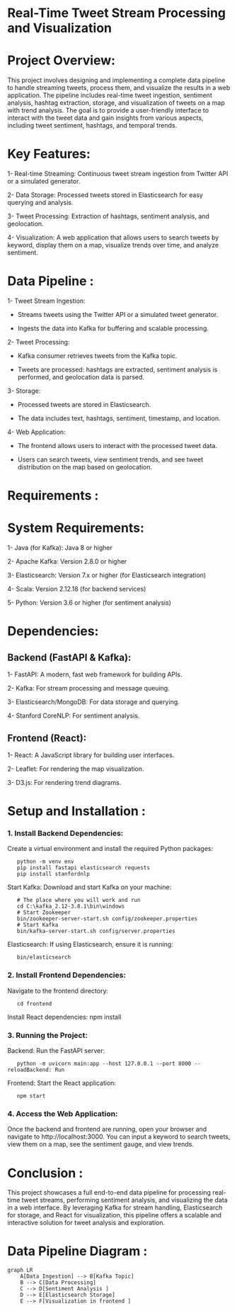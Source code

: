 # Real-Time Tweet Stream Processing and Visualization

# Project Overview:

This project involves designing and implementing a complete data pipeline to handle streaming tweets, process them, and visualize the results in a web application. The pipeline includes real-time tweet ingestion, sentiment analysis, hashtag extraction, storage, and visualization of tweets on a map with trend analysis. The goal is to provide a user-friendly interface to interact with the tweet data and gain insights from various aspects, including tweet sentiment, hashtags, and temporal trends.

# Key Features:

1- Real-time Streaming: Continuous tweet stream ingestion from Twitter API or a simulated generator.

2- Data Storage: Processed tweets stored in Elasticsearch for easy querying and analysis.

3- Tweet Processing: Extraction of hashtags, sentiment analysis, and geolocation.

4- Visualization: A web application that allows users to search tweets by keyword, display them on a map, visualize trends over time, and analyze sentiment.


# Data Pipeline :

1- Tweet Stream Ingestion:

  - Streams tweets using the Twitter API or a simulated tweet generator.

  - Ingests the data into Kafka for buffering and scalable processing.

2- Tweet Processing:

  - Kafka consumer retrieves tweets from the Kafka topic.
    
  - Tweets are processed: hashtags are extracted, sentiment analysis is performed, and geolocation data is parsed.

3- Storage:

  -  Processed tweets are stored in Elasticsearch.
    
  - The data includes text, hashtags, sentiment, timestamp, and location.

4- Web Application:

 - The frontend allows users to interact with the processed tweet data.
  
 - Users can search tweets, view sentiment trends, and see tweet distribution on the map based on geolocation.


# Requirements :

# System Requirements:

1- Java (for Kafka): Java 8 or higher

2- Apache Kafka: Version 2.8.0 or higher

3- Elasticsearch: Version 7.x or higher (for Elasticsearch integration)

4- Scala: Version 2.12.18 (for backend services)

5- Python: Version 3.6 or higher (for sentiment analysis)

# Dependencies:

## Backend (FastAPI & Kafka):

1- FastAPI: A modern, fast web framework for building APIs.

2- Kafka: For stream processing and message queuing.

3- Elasticsearch/MongoDB: For data storage and querying.

4- Stanford CoreNLP: For sentiment analysis.

## Frontend (React):

1- React: A JavaScript library for building user interfaces.

2- Leaflet: For rendering the map visualization.

3- D3.js: For rendering trend diagrams.


# Setup and Installation :

### 1. Install Backend Dependencies:

Create a virtual environment and install the required Python packages:
       
       python -m venv env
       pip install fastapi elasticsearch requests
       pip install stanfordnlp


Start Kafka: Download and start Kafka on your machine:

       # The place where you will work and run
       cd C:\kafka_2.12-3.8.1\bin\windows 
       # Start Zookeeper 
       bin/zookeeper-server-start.sh config/zookeeper.properties
       # Start Kafka
       bin/kafka-server-start.sh config/server.properties


Elasticsearch: If using Elasticsearch, ensure it is running:

       bin/elasticsearch

### 2. Install Frontend Dependencies:

Navigate to the frontend directory:

       cd frontend


Install React dependencies:
       npm install


### 3. Running the Project:

Backend: Run the FastAPI server:

       python -m uvicorn main:app --host 127.0.0.1 --port 8000 --reloadBackend: Run


Frontend: Start the React application:

       npm start


### 4. Access the Web Application:

Once the backend and frontend are running, open your browser and navigate to http://localhost:3000. You can input a keyword to search tweets, view them on a map,
see the sentiment gauge, and view trends.


# Conclusion :

This project showcases a full end-to-end data pipeline for processing real-time tweet streams, performing sentiment analysis, and visualizing the data in a web interface. By leveraging Kafka for stream handling, Elasticsearch for storage, and React for visualization, this pipeline offers a scalable and interactive solution for tweet analysis and exploration.


# Data Pipeline Diagram :

```mermaid
graph LR
    A[Data Ingestion] --> B[Kafka Topic]
    B --> C[Data Processing]
    C --> D[Sentiment Analysis ]
    D --> E[Elasticsearch Storage]
    E --> F[Visualization in frontend ]






       



